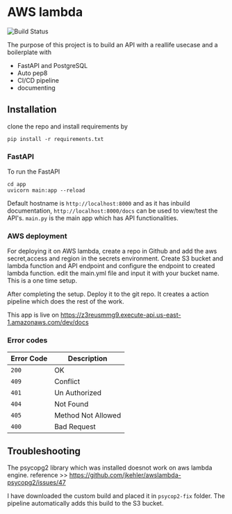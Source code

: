 # AWS lambda

![Build Status](https://travis-ci.org/joemccann/dillinger.svg?branch=master)

The purpose of this project is to build an API with a reallife usecase and a boilerplate with

- FastAPI and PostgreSQL
- Auto pep8
- CI/CD pipeline
- documenting

## Installation

clone the repo and install requirements by

```
pip install -r requirements.txt
```

### FastAPI

To run the FastAPI

```
cd app
uvicorn main:app --reload
```

Default hostname is `http://localhost:8000` and as it has inbuild documentation, `http://localhost:8000/docs` can be used to view/test the API's.
`main.py` is the main app which has API functionalities.

### AWS deployment

For deploying it on AWS lambda, create a repo in Github and add the aws secret,access and region in the secrets environment. Create S3 bucket and lambda function and API endpoint and configure the endpoint to created lambda function. edit the main.yml file and input it with your bucket name. This is a one time setup.

After completing the setup. Deploy it to the git repo. It creates a action pipeline which does the rest of the work.

This app is live on <https://z3reusmmg9.execute-api.us-east-1.amazonaws.com/dev/docs>

### Error codes

| Error Code | Description        |
| ---------- | ------------------ |
| `200`      | OK                 |
| `409`      | Conflict           |
| `401`      | Un Authorized      |
| `404`      | Not Found          |
| `405`      | Method Not Allowed |
| `400`      | Bad Request        |

## Troubleshooting

The psycopg2 library which was installed doesnot work on aws lambda engine. reference >> <https://github.com/jkehler/awslambda-psycopg2/issues/47>

I have downloaded the custom build and placed it in `psycop2-fix` folder. The pipeline automatically adds this build to the S3 bucket.

